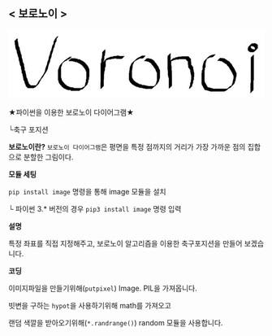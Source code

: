 ## < 보로노이 >
![Voronoi](./Image/Voronoi.JPG)


 ★파이썬을 이용한 보로노이 다이어그램★
 
 └축구 포지션



**보로노이란?**
`보로노이 다이어그램`은 평면을 특정 점까지의 거리가 가장 가까운 점의 집합으로 분할한 그림이다.



**모듈 세팅**

`pip install image` 명령을 통해 image 모듈을 설치

└ 파이썬 3.* 버전의 경우 `pip3 install image` 명령 입력



**설명**

특정 좌표를 직접 지정해주고, 보로노이 알고리즘을 이용한 축구포지션을 만들어 보겠습니다.



**코딩**

이미지파일을 만들기위해(`putpixel`) Image. PIL을 가져옵니다.

빗변을 구하는 `hypot`을 사용하기위해 math를 가져오고

랜덤 색깔을 받아오기위해(`*.randrange()`) random 모듈을 사용합니다.



 

  







